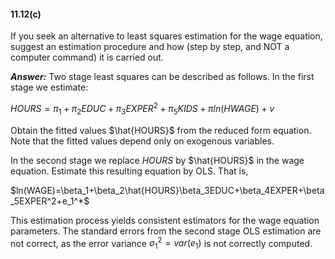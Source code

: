 #### 11.12(c)
If you seek an alternative to least squares estimation for the wage equation, suggest an estimation
procedure and how (step by step, and NOT a computer command) it is carried out.

***Answer:***
Two stage least squares can be described as follows. 
In the first stage we estimate:

$HOURS=\pi_1+\pi_2 EDUC+\pi_3EXPER^2+\pi_5KIDS+\pi ln(HWAGE)+v$

Obtain the fitted values $\hat{HOURS}$ from the reduced form equation. Note that the fitted values depend only on exogenous variables.

In the second stage we replace $HOURS$ by $\hat{HOURS}$ in the wage equation. Estimate this resulting equation by OLS. That is,

$ln(WAGE)=\beta_1+\beta_2\hat{HOURS}\beta_3EDUC+\beta_4EXPER+\beta_5EXPER^2+e_1^*$

This estimation process yields consistent estimators for the wage equation parameters. The standard errors from the second stage OLS estimation are not correct, as the error variance
$\sigma_1^2=var(e_1)$ is not correctly computed.

